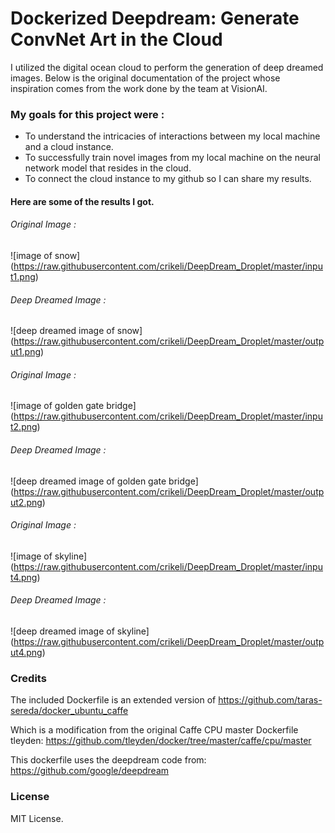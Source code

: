 # Dockerized Deepdream: Generate ConvNet Art in the Cloud

I utilized the digital ocean cloud to perform the generation of deep dreamed images. Below is the original documentation of the project whose inspiration comes from the work done by the team at VisionAI.

### My goals for this project were :
- To understand the intricacies of interactions between my local machine and a cloud instance.
- To successfully train novel images from my local machine on the neural network model that resides in the cloud.
- To connect the cloud instance to my github so I can share my results.

#### Here are some of the results I got.

###### Original Image :
![image of snow]
(https://raw.githubusercontent.com/crikeli/DeepDream_Droplet/master/input1.png)

###### Deep Dreamed Image :
![deep dreamed image of snow]
(https://raw.githubusercontent.com/crikeli/DeepDream_Droplet/master/output1.png)


###### Original Image :
![image of golden gate bridge]
(https://raw.githubusercontent.com/crikeli/DeepDream_Droplet/master/input2.png)

###### Deep Dreamed Image :
![deep dreamed image of golden gate bridge]
(https://raw.githubusercontent.com/crikeli/DeepDream_Droplet/master/output2.png)

###### Original Image :
![image of skyline]
(https://raw.githubusercontent.com/crikeli/DeepDream_Droplet/master/input4.png)

###### Deep Dreamed Image :
![deep dreamed image of skyline]
(https://raw.githubusercontent.com/crikeli/DeepDream_Droplet/master/output4.png)
### Credits

The included Dockerfile is an extended version of
https://github.com/taras-sereda/docker_ubuntu_caffe

Which is a modification from the original Caffe CPU master Dockerfile tleyden:
https://github.com/tleyden/docker/tree/master/caffe/cpu/master

This dockerfile uses the deepdream code from:
https://github.com/google/deepdream

### License

MIT License.
